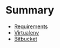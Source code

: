 # Summary

* [Requirements](Requirements.md)
* [Virtualenv](Virtualenv.md)
* [Bitbucket](Bitbucket.md)

